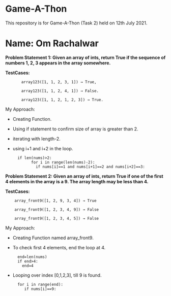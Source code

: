# Game-A-Thon
This repository is for Game-A-Thon (Task 2) held on 12th July 2021.
# Name: Om Rachalwar 
**Problem Statement 1: Given an array of ints, return True if the sequence of numbers 1, 2, 3 appears in the array somewhere.**

**TestCases:**

           array123([1, 1, 2, 3, 1]) → True,

           array123([1, 1, 2, 4, 1]) → False.
           
           array123([1, 1, 2, 1, 2, 3]) → True.
           
My Approach:
* Creating Function.
* Using if statement to confirm size of array is greater than 2.
* iterating with length-2.
* using i+1 and i+2 in the loop.

		if len(nums)>2:
    		  for i in range(len(nums)-2):
      		    if nums[i]==1 and nums[i+1]==2 and nums[i+2]==3:
		    
		 

**Problem Statement 2: Given an array of ints, return True if one of the first 4 elements in the array is a 9. The array length may be less than 4.**

**TestCases:**
			
		array_front9([1, 2, 9, 3, 4]) → True
	
		array_front9([1, 2, 3, 4, 9]) → False
	
		array_front9([1, 2, 3, 4, 5]) → False
		
My Approach:
* Creating Function named array_front9.
* To check first 4 elements, end the loop at 4.

		end=len(nums)
  		if end>4:
   		  end=4
* Looping over index [0,1,2,3], till 9 is found.

		for i in range(end):
		   if nums[i]==9:


